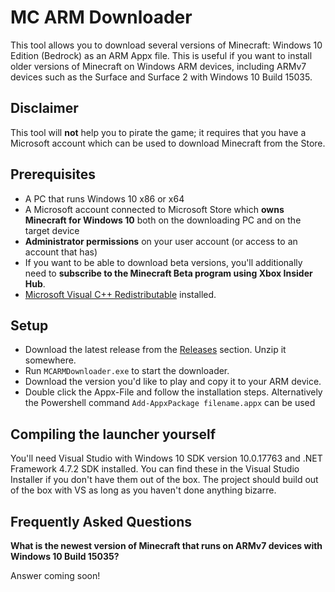 # MC ARM Downloader

This tool allows you to download several versions of Minecraft: Windows 10 Edition (Bedrock) as an ARM Appx file.
This is useful if you want to install older versions of Minecraft on Windows ARM devices, including ARMv7 devices such as the Surface and Surface 2 with Windows 10 Build 15035.

## Disclaimer
This tool will **not** help you to pirate the game; it requires that you have a Microsoft account which can be used to download Minecraft from the Store.

## Prerequisites
- A PC that runs Windows 10 x86 or x64
- A Microsoft account connected to Microsoft Store which **owns Minecraft for Windows 10** both on the downloading PC and on the target device
- **Administrator permissions** on your user account (or access to an account that has)
- If you want to be able to download beta versions, you'll additionally need to **subscribe to the Minecraft Beta program using Xbox Insider Hub**.
- [Microsoft Visual C++ Redistributable](https://aka.ms/vs/16/release/vc_redist.x64.exe) installed.

## Setup
- Download the latest release from the [Releases](https://github.com/etlam5123/mc-w10-arm-downloader/releases) section. Unzip it somewhere.
- Run `MCARMDownloader.exe` to start the downloader.
- Download the version you'd like to play and copy it to your ARM device.
- Double click the Appx-File and follow the installation steps. Alternatively the Powershell command `Add-AppxPackage filename.appx` can be used

## Compiling the launcher yourself
You'll need Visual Studio with Windows 10 SDK version 10.0.17763 and .NET Framework 4.7.2 SDK installed. You can find these in the Visual Studio Installer if you don't have them out of the box.
The project should build out of the box with VS as long as you haven't done anything bizarre.

## Frequently Asked Questions
**What is the newest version of Minecraft that runs on ARMv7 devices with Windows 10 Build 15035?**

Answer coming soon!
